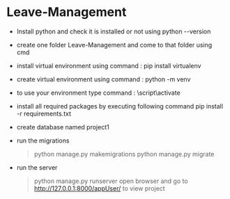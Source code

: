 # Leave-Management

- Install python and check it is installed or not using python --version
- create one folder Leave-Management and come to that folder using cmd 


- install virtual environment using command : pip install virtualenv
- create virtual environment using command : python -m venv <env-name>
- to use your environment type command : <env-name>\script\activate

- install all required packages by executing following command
	pip install -r requirements.txt

- create database named project1 
- run the migrations
	> python manage.py makemigrations
	> python manage.py migrate
	
- run the server
	> python manage.py runserver
	> open browser and go to http://127.0.0.1:8000/appUser/ to view project


